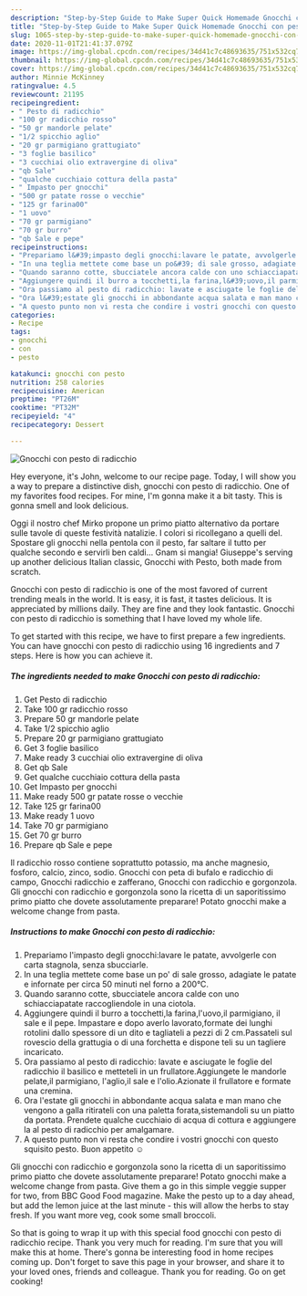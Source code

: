 ```yaml
---
description: "Step-by-Step Guide to Make Super Quick Homemade Gnocchi con pesto di radicchio"
title: "Step-by-Step Guide to Make Super Quick Homemade Gnocchi con pesto di radicchio"
slug: 1065-step-by-step-guide-to-make-super-quick-homemade-gnocchi-con-pesto-di-radicchio
date: 2020-11-01T21:41:37.079Z
image: https://img-global.cpcdn.com/recipes/34d41c7c48693635/751x532cq70/gnocchi-con-pesto-di-radicchio-recipe-main-photo.jpg
thumbnail: https://img-global.cpcdn.com/recipes/34d41c7c48693635/751x532cq70/gnocchi-con-pesto-di-radicchio-recipe-main-photo.jpg
cover: https://img-global.cpcdn.com/recipes/34d41c7c48693635/751x532cq70/gnocchi-con-pesto-di-radicchio-recipe-main-photo.jpg
author: Minnie McKinney
ratingvalue: 4.5
reviewcount: 21195
recipeingredient:
- " Pesto di radicchio"
- "100 gr radicchio rosso"
- "50 gr mandorle pelate"
- "1/2 spicchio aglio"
- "20 gr parmigiano grattugiato"
- "3 foglie basilico"
- "3 cucchiai olio extravergine di oliva"
- "qb Sale"
- "qualche cucchiaio cottura della pasta"
- " Impasto per gnocchi"
- "500 gr patate rosse o vecchie"
- "125 gr farina00"
- "1 uovo"
- "70 gr parmigiano"
- "70 gr burro"
- "qb Sale e pepe"
recipeinstructions:
- "Prepariamo l&#39;impasto degli gnocchi:lavare le patate, avvolgerle con carta stagnola, senza sbucciarle."
- "In una teglia mettete come base un po&#39; di sale grosso, adagiate le patate e infornate per circa 50 minuti nel forno a 200°C."
- "Quando saranno cotte, sbucciatele ancora calde con uno schiacciapatate raccogliendole in una ciotola."
- "Aggiungere quindi il burro a tocchetti,la farina,l&#39;uovo,il parmigiano, il sale e il pepe. Impastare e dopo averlo lavorato,formate dei lunghi rotolini dallo spessore di un dito e tagliateli a pezzi di 2 cm.Passateli sul rovescio della grattugia o di una forchetta e dispone teli su un tagliere incaricato."
- "Ora passiamo al pesto di radicchio: lavate e asciugate le foglie del radicchio il basilico e metteteli in un frullatore.Aggiungete le mandorle pelate,il parmigiano, l&#39;aglio,il sale e l&#39;olio.Azionate il frullatore e formate una cremina."
- "Ora l&#39;estate gli gnocchi in abbondante acqua salata e man mano che vengono a galla ritirateli con una paletta forata,sistemandoli su un piatto da portata. Prendete qualche cucchiaio di acqua di cottura e aggiungere la al pesto di radicchio per amalgamare."
- "A questo punto non vi resta che condire i vostri gnocchi con questo squisito pesto. Buon appetito ☺"
categories:
- Recipe
tags:
- gnocchi
- con
- pesto

katakunci: gnocchi con pesto 
nutrition: 258 calories
recipecuisine: American
preptime: "PT26M"
cooktime: "PT32M"
recipeyield: "4"
recipecategory: Dessert

---
```



![Gnocchi con pesto di radicchio](https://img-global.cpcdn.com/recipes/34d41c7c48693635/751x532cq70/gnocchi-con-pesto-di-radicchio-recipe-main-photo.jpg)

Hey everyone, it's John, welcome to our recipe page. Today, I will show you a way to prepare a distinctive dish, gnocchi con pesto di radicchio. One of my favorites food recipes. For mine, I'm gonna make it a bit tasty. This is gonna smell and look delicious.

Oggi il nostro chef Mirko propone un primo piatto alternativo da portare sulle tavole di queste festività natalizie. I colori si ricollegano a quelli del. Spostare gli gnocchi nella pentola con il pesto, far saltare il tutto per qualche secondo e servirli ben caldi… Gnam si mangia! Giuseppe&#39;s serving up another delicious Italian classic, Gnocchi with Pesto, both made from scratch.

Gnocchi con pesto di radicchio is one of the most favored of current trending meals in the world. It is easy, it is fast, it tastes delicious. It is appreciated by millions daily. They are fine and they look fantastic. Gnocchi con pesto di radicchio is something that I have loved my whole life.


To get started with this recipe, we have to first prepare a few ingredients. You can have gnocchi con pesto di radicchio using 16 ingredients and 7 steps. Here is how you can achieve it.

<!--inarticleads1-->

##### The ingredients needed to make Gnocchi con pesto di radicchio:

1. Get  Pesto di radicchio
1. Take 100 gr radicchio rosso
1. Prepare 50 gr mandorle pelate
1. Take 1/2 spicchio aglio
1. Prepare 20 gr parmigiano grattugiato
1. Get 3 foglie basilico
1. Make ready 3 cucchiai olio extravergine di oliva
1. Get qb Sale
1. Get qualche cucchiaio cottura della pasta
1. Get  Impasto per gnocchi
1. Make ready 500 gr patate rosse o vecchie
1. Take 125 gr farina00
1. Make ready 1 uovo
1. Take 70 gr parmigiano
1. Get 70 gr burro
1. Prepare qb Sale e pepe


Il radicchio rosso contiene soprattutto potassio, ma anche magnesio, fosforo, calcio, zinco, sodio. Gnocchi con peta di bufalo e radicchio di campo, Gnocchi radicchio e zafferano, Gnocchi con radicchio e gorgonzola. Gli gnocchi con radicchio e gorgonzola sono la ricetta di un saporitissimo primo piatto che dovete assolutamente preparare! Potato gnocchi make a welcome change from pasta. 

<!--inarticleads2-->

##### Instructions to make Gnocchi con pesto di radicchio:

1. Prepariamo l&#39;impasto degli gnocchi:lavare le patate, avvolgerle con carta stagnola, senza sbucciarle.
1. In una teglia mettete come base un po&#39; di sale grosso, adagiate le patate e infornate per circa 50 minuti nel forno a 200°C.
1. Quando saranno cotte, sbucciatele ancora calde con uno schiacciapatate raccogliendole in una ciotola.
1. Aggiungere quindi il burro a tocchetti,la farina,l&#39;uovo,il parmigiano, il sale e il pepe. Impastare e dopo averlo lavorato,formate dei lunghi rotolini dallo spessore di un dito e tagliateli a pezzi di 2 cm.Passateli sul rovescio della grattugia o di una forchetta e dispone teli su un tagliere incaricato.
1. Ora passiamo al pesto di radicchio: lavate e asciugate le foglie del radicchio il basilico e metteteli in un frullatore.Aggiungete le mandorle pelate,il parmigiano, l&#39;aglio,il sale e l&#39;olio.Azionate il frullatore e formate una cremina.
1. Ora l&#39;estate gli gnocchi in abbondante acqua salata e man mano che vengono a galla ritirateli con una paletta forata,sistemandoli su un piatto da portata. Prendete qualche cucchiaio di acqua di cottura e aggiungere la al pesto di radicchio per amalgamare.
1. A questo punto non vi resta che condire i vostri gnocchi con questo squisito pesto. Buon appetito ☺


Gli gnocchi con radicchio e gorgonzola sono la ricetta di un saporitissimo primo piatto che dovete assolutamente preparare! Potato gnocchi make a welcome change from pasta. Give them a go in this simple veggie supper for two, from BBC Good Food magazine. Make the pesto up to a day ahead, but add the lemon juice at the last minute - this will allow the herbs to stay fresh. If you want more veg, cook some small broccoli. 

So that is going to wrap it up with this special food gnocchi con pesto di radicchio recipe. Thank you very much for reading. I'm sure that you will make this at home. There's gonna be interesting food in home recipes coming up. Don't forget to save this page in your browser, and share it to your loved ones, friends and colleague. Thank you for reading. Go on get cooking!
